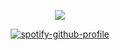 <div id="header" align="center">

![](https://64.media.tumblr.com/8cdfb848ab534162d43c9d93be45201a/57c096beb2df4da7-f3/s540x810/036fdca30c4032bc863572ddd128b015478c84bd.jpg)

[![spotify-github-profile](https://spotify-github-profile.kittinanx.com/api/view?uid=31vqck2xnl327xecntooe7ptxtrq&cover_image=true&theme=novatorem&show_offline=false&background_color=121212&interchange=true&bar_color=ff0000&bar_color_cover=false)](https://spotify-github-profile.kittinanx.com/api/view?uid=31vqck2xnl327xecntooe7ptxtrq&redirect=true)

